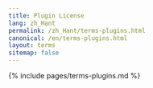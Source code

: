 ```yaml
---
title: Plugin License
lang: zh_Hant
permalink: /zh_Hant/terms-plugins.html
canonical: /en/terms-plugins.html
layout: terms
sitemap: false
---
```


{% include pages/terms-plugins.md %}
